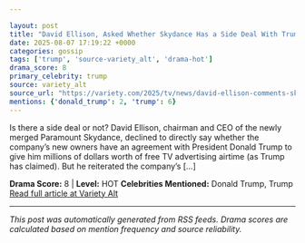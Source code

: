 ```yaml
---

layout: post
title: "David Ellison, Asked Whether Skydance Has a Side Deal With Trump for Free TV Ads, Says ‘We Were Not Involved’ in the Paramount Settlement ‘in Any Way’"""
date: 2025-08-07 17:19:22 +0000
categories: gossip
tags: ['trump', 'source-variety_alt', 'drama-hot']
drama_score: 8
primary_celebrity: trump
source: variety_alt
source_url: "https://variety.com/2025/tv/news/david-ellison-comments-skydance-side-deal-trump-free-advertising-1236480770/"""
mentions: {'donald_trump': 2, 'trump': 6}
---
```


Is there a side deal or not? David Ellison, chairman and CEO of the newly merged Paramount Skydance, declined to directly say whether the company’s new owners have an agreement with President Donald Trump to give him millions of dollars worth of free TV advertising airtime (as Trump has claimed). But he reiterated the company’s […]

**Drama Score:** 8 | **Level:** HOT **Celebrities Mentioned:** Donald Trump, Trump [Read full article at Variety Alt](https://variety.com/2025/tv/news/david-ellison-comments-skydance-side-deal-trump-free-advertising-1236480770/)

---

*This post was automatically generated from RSS feeds. Drama scores are calculated based on mention frequency and source reliability.*